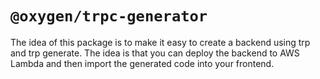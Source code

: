 # `@oxygen/trpc-generator`

The idea of this package is to make it easy to create a backend using trp and trp generate. The idea is that you can deploy the backend to AWS Lambda and then import the generated code into your frontend.
